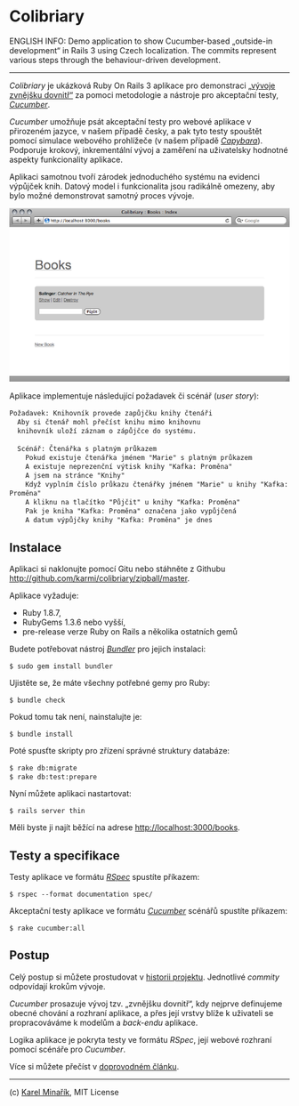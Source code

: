 Colibriary
==========

ENGLISH INFO: Demo application to show Cucumber-based „outside-in development“ in Rails 3 using Czech localization. The commits represent various steps through the behaviour-driven development.

---

_Colibriary_ je ukázková Ruby On Rails 3 aplikace pro demonstraci
[„vývoje zvnějšku dovnitř“](http://mwrc2009.confreaks.com/14-mar-2009-15-00-bdd-with-cucumber-ben-mabey.html)
za pomoci metodologie a nástroje pro akceptační testy, [_Cucumber_](http://cukes.info/).

_Cucumber_ umožňuje psát akceptační testy pro webové aplikace v přirozeném jazyce, v našem případě česky,
a pak tyto testy spouštět pomocí simulace webového prohlížeče (v našem případě 
[_Capybara_](http://github.com/jnicklas/capybara)). Podporuje krokový, inkrementální vývoj a zaměření na
uživatelsky hodnotné aspekty funkcionality aplikace.

Aplikaci samotnou tvoří zárodek jednoduchého systému na evidenci výpůjček knih. Datový model i funkcionalita jsou radikálně omezeny, aby bylo možné demonstrovat samotný proces vývoje.

![Colibriary Screenshot](http://github.com/karmi/colibriary/raw/master/doc/colibriary_screenshot.png)

Aplikace implementuje následující požadavek či scénář (_user story_):

    Požadavek: Knihovník provede zapůjčku knihy čtenáři
      Aby si čtenář mohl přečíst knihu mimo knihovnu
      knihovník uloží záznam o zápůjčce do systému.

      Scénář: Čtenářka s platným průkazem
        Pokud existuje čtenářka jménem "Marie" s platným průkazem
        A existuje neprezenční výtisk knihy "Kafka: Proměna"
        A jsem na stránce "Knihy"
        Když vyplním číslo průkazu čtenářky jménem "Marie" u knihy "Kafka: Proměna"
        A kliknu na tlačítko "Půjčit" u knihy "Kafka: Proměna"
        Pak je kniha "Kafka: Proměna" označena jako vypůjčená 
        A datum výpůjčky knihy "Kafka: Proměna" je dnes


Instalace
---------

Aplikaci si naklonujte pomocí Gitu nebo stáhněte z Githubu <http://github.com/karmi/colibriary/zipball/master>.

Aplikace vyžaduje:

* Ruby 1.8.7,
* RubyGems 1.3.6 nebo vyšší,
* pre-release verze Ruby on Rails a několika ostatních gemů

Budete potřebovat nástroj [_Bundler_](http://gembundler.com/) pro jejich instalaci:

    $ sudo gem install bundler

Ujistěte se, že máte všechny potřebné gemy pro Ruby:

    $ bundle check

Pokud tomu tak není, nainstalujte je:

    $ bundle install

Poté spusťte skripty pro zřízení správné struktury databáze:

    $ rake db:migrate
    $ rake db:test:prepare

Nyní můžete aplikaci nastartovat:

    $ rails server thin

Měli byste ji najít běžící na adrese <http://localhost:3000/books>.


Testy a specifikace
-------------------

Testy aplikace ve formátu [_RSpec_](http://rspec.info/) spustíte příkazem:

    $ rspec --format documentation spec/

Akceptační testy aplikace ve formátu [_Cucumber_](http://cukes.info/) scénářů spustíte příkazem:

    $ rake cucumber:all


Postup
------

Celý postup si můžete prostudovat v [historii projektu](http://github.com/karmi/colibriary/commits/master).
Jednotlivé _commity_ odpovídají krokům vývoje.

_Cucumber_ prosazuje vývoj tzv. „zvnějšku dovnitř“, kdy nejprve definujeme obecné chování a rozhraní aplikace, a přes její vrstvy blíže k uživateli se propracováváme k modelům a _back-endu_ aplikace.

Logika aplikace je pokryta testy ve formátu _RSpec_, její webové rozhraní pomocí scénáře pro _Cucumber_.

Více si můžete přečíst v [doprovodném článku](http://github.com/karmi/colibriary/blob/master/doc/text/Agilni-metodiky-a-problem-zadani.Karel-Minarik.Informacni-systemy.markdown).

---

(c) [Karel Minařík](http://karmi.cz), MIT License
